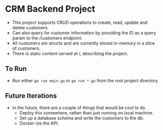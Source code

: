 # CRM Backend Project
- This project supports CRUD operations to create, read, update and delete customers.
- Can also query for customer information by providing the ID as a query param to the /customers endpoint.
- All customers are structs and are currently stored in-memory in a slice of customers.
- There is static content served at /, describing the project.

## To Run
- Run either `go run main.go` or `go run *.go` from the root project directory

## Future Iterations
- In the future, there are a couple of things that would be cool to do.
  - Deploy this somewhere, rather than just running on local machine.
  - Set up a database schema and write the customers to the db.
  - Docker-ize the API.